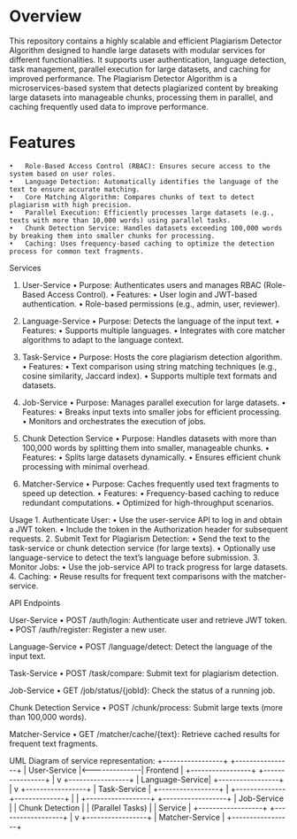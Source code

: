 # Overview
This repository contains a highly scalable and efficient Plagiarism Detector Algorithm designed to handle large datasets with modular services for different functionalities. 
It supports user authentication, language detection, task management, parallel execution for large datasets, and caching for improved performance. The Plagiarism Detector Algorithm is a microservices-based system that detects plagiarized content by breaking large datasets into manageable chunks, 
processing them in parallel, and caching frequently used data to improve performance.

# Features
	•	Role-Based Access Control (RBAC): Ensures secure access to the system based on user roles.
	•	Language Detection: Automatically identifies the language of the text to ensure accurate matching.
	•	Core Matching Algorithm: Compares chunks of text to detect plagiarism with high precision.
	•	Parallel Execution: Efficiently processes large datasets (e.g., texts with more than 10,000 words) using parallel tasks.
	•	Chunk Detection Service: Handles datasets exceeding 100,000 words by breaking them into smaller chunks for processing.
	•	Caching: Uses frequency-based caching to optimize the detection process for common text fragments.

Services

1. User-Service
	•	Purpose: Authenticates users and manages RBAC (Role-Based Access Control).
	•	Features:
	•	User login and JWT-based authentication.
	•	Role-based permissions (e.g., admin, user, reviewer).

2. Language-Service
	•	Purpose: Detects the language of the input text.
	•	Features:
	•	Supports multiple languages.
	•	Integrates with core matcher algorithms to adapt to the language context.

3. Task-Service
	•	Purpose: Hosts the core plagiarism detection algorithm.
	•	Features:
	•	Text comparison using string matching techniques (e.g., cosine similarity, Jaccard index).
	•	Supports multiple text formats and datasets.

4. Job-Service
	•	Purpose: Manages parallel execution for large datasets.
	•	Features:
	•	Breaks input texts into smaller jobs for efficient processing.
	•	Monitors and orchestrates the execution of jobs.

5. Chunk Detection Service
	•	Purpose: Handles datasets with more than 100,000 words by splitting them into smaller, manageable chunks.
	•	Features:
	•	Splits large datasets dynamically.
	•	Ensures efficient chunk processing with minimal overhead.

6. Matcher-Service
	•	Purpose: Caches frequently used text fragments to speed up detection.
	•	Features:
	•	Frequency-based caching to reduce redundant computations.
	•	Optimized for high-throughput scenarios.

Usage
	1.	Authenticate User:
	•	Use the user-service API to log in and obtain a JWT token.
	•	Include the token in the Authorization header for subsequent requests.
	2.	Submit Text for Plagiarism Detection:
	•	Send the text to the task-service or chunk detection service (for large texts).
	•	Optionally use language-service to detect the text’s language before submission.
	3.	Monitor Jobs:
	•	Use the job-service API to track progress for large datasets.
	4.	Caching:
	•	Reuse results for frequent text comparisons with the matcher-service.

 API Endpoints

User-Service
	•	POST /auth/login: Authenticate user and retrieve JWT token.
	•	POST /auth/register: Register a new user.

Language-Service
	•	POST /language/detect: Detect the language of the input text.

Task-Service
	•	POST /task/compare: Submit text for plagiarism detection.

Job-Service
	•	GET /job/status/{jobId}: Check the status of a running job.

Chunk Detection Service
	•	POST /chunk/process: Submit large texts (more than 100,000 words).

Matcher-Service
	•	GET /matcher/cache/{text}: Retrieve cached results for frequent text fragments.

UML Diagram of service representation:
               +-----------------+               +----------------+
              |   User-Service  |<--------------|    Frontend    |
              +-----------------+               +----------------+
                        |
                        v
              +-----------------+
              | Language-Service|
              +-----------------+
                        |
                        v
              +-----------------+
              |   Task-Service  |
              +-----------------+
                        |
         +--------------+--------------+
         |                             |
+------------------+        +------------------+
|   Job-Service    |        | Chunk Detection  |
| (Parallel Tasks) |        |    Service       |
+------------------+        +------------------+
                        |
                        v
              +-----------------+
              | Matcher-Service |
              +-----------------+
